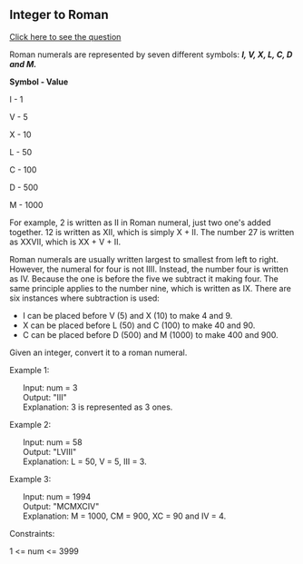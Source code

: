 ## Integer to Roman

<a href="https://leetcode.com/problems/integer-to-roman/">Click here to see the question</a>

Roman numerals are represented by seven different symbols: <b><i>I, V, X, L, C, D and M.</i></b>

<strong>Symbol   -     Value</strong>

I       -       1

V       -       5

X       -       10

L       -       50

C       -       100

D       -       500

M       -       1000

<p>For example, 2 is written as II in Roman numeral, just two one's added together. 12 is written as XII, which is simply X + II. The number 27 is 
written as XXVII, which is XX + V + II.</p>

<p>Roman numerals are usually written largest to smallest from left to right. However, the numeral for four is not IIII. Instead, the number four 
is written as IV. Because the one is before the five we subtract it making four. The same principle applies to the number nine, which is written as IX. 
There are six instances where subtraction is used:
<ul>
  <li>I can be placed before V (5) and X (10) to make 4 and 9.</li> 
  <li>X can be placed before L (50) and C (100) to make 40 and 90.</li> 
  <li>C can be placed before D (500) and M (1000) to make 400 and 900.</li></ul></p>
  
Given an integer, convert it to a roman numeral.

 

Example 1:
<ul style="list-style-type:none;">
  <li>Input: num = 3</li>
  <li>Output: "III"</li>
  <li>Explanation: 3 is represented as 3 ones.</li>
</ul>

Example 2:
<ul style="list-style-type:none;">
  <li>Input: num = 58</li>
  <li>Output: "LVIII"</li>
  <li>Explanation: L = 50, V = 5, III = 3.</li></ul>

Example 3:
<ul style="list-style-type:none;">
  <li>Input: num = 1994</li>
  <li>Output: "MCMXCIV"</li>
  <li>Explanation: M = 1000, CM = 900, XC = 90 and IV = 4.</li></ul>
 

Constraints:

1 <= num <= 3999
